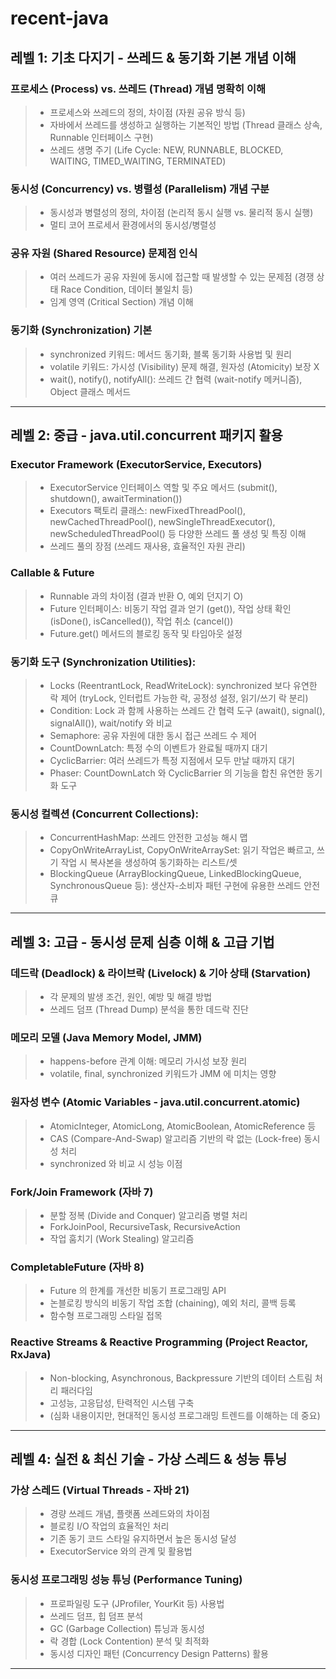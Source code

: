 # recent-java

## 레벨 1: 기초 다지기 - 쓰레드 & 동기화 기본 개념 이해 
### 프로세스 (Process) vs. 쓰레드 (Thread) 개념 명확히 이해
> * 프로세스와 쓰레드의 정의, 차이점 (자원 공유 방식 등)
> * 자바에서 쓰레드를 생성하고 실행하는 기본적인 방법 (Thread 클래스 상속, Runnable 인터페이스 구현)
> * 쓰레드 생명 주기 (Life Cycle: NEW, RUNNABLE, BLOCKED, WAITING, TIMED_WAITING, TERMINATED)

### 동시성 (Concurrency) vs. 병렬성 (Parallelism) 개념 구분
> * 동시성과 병렬성의 정의, 차이점 (논리적 동시 실행 vs. 물리적 동시 실행)
> * 멀티 코어 프로세서 환경에서의 동시성/병렬성

### 공유 자원 (Shared Resource) 문제점 인식
> * 여러 쓰레드가 공유 자원에 동시에 접근할 때 발생할 수 있는 문제점 (경쟁 상태 Race Condition, 데이터 불일치 등)
> * 임계 영역 (Critical Section) 개념 이해

### 동기화 (Synchronization) 기본
> * synchronized 키워드: 메서드 동기화, 블록 동기화 사용법 및 원리
> * volatile 키워드: 가시성 (Visibility) 문제 해결, 원자성 (Atomicity) 보장 X
> * wait(), notify(), notifyAll(): 쓰레드 간 협력 (wait-notify 메커니즘), Object 클래스 메서드

---

## 레벨 2: 중급 - java.util.concurrent 패키지 활용
### Executor Framework (ExecutorService, Executors)
> * ExecutorService 인터페이스 역할 및 주요 메서드 (submit(), shutdown(), awaitTermination())
> * Executors 팩토리 클래스: newFixedThreadPool(), newCachedThreadPool(), newSingleThreadExecutor(), newScheduledThreadPool() 등 다양한 쓰레드 풀 생성 및 특징 이해
> * 쓰레드 풀의 장점 (쓰레드 재사용, 효율적인 자원 관리)

### Callable & Future
> * Runnable 과의 차이점 (결과 반환 O, 예외 던지기 O)
> * Future 인터페이스: 비동기 작업 결과 얻기 (get()), 작업 상태 확인 (isDone(), isCancelled()), 작업 취소 (cancel())
> * Future.get() 메서드의 블로킹 동작 및 타임아웃 설정

### 동기화 도구 (Synchronization Utilities):
> * Locks (ReentrantLock, ReadWriteLock): synchronized 보다 유연한 락 제어 (tryLock, 인터럽트 가능한 락, 공정성 설정, 읽기/쓰기 락 분리)
> * Condition: Lock 과 함께 사용하는 쓰레드 간 협력 도구 (await(), signal(), signalAll()), wait/notify 와 비교
> * Semaphore: 공유 자원에 대한 동시 접근 쓰레드 수 제어
> * CountDownLatch: 특정 수의 이벤트가 완료될 때까지 대기
> * CyclicBarrier: 여러 쓰레드가 특정 지점에서 모두 만날 때까지 대기
> * Phaser: CountDownLatch 와 CyclicBarrier 의 기능을 합친 유연한 동기화 도구

### 동시성 컬렉션 (Concurrent Collections):
> * ConcurrentHashMap: 쓰레드 안전한 고성능 해시 맵
> * CopyOnWriteArrayList, CopyOnWriteArraySet: 읽기 작업은 빠르고, 쓰기 작업 시 복사본을 생성하여 동기화하는 리스트/셋
> * BlockingQueue (ArrayBlockingQueue, LinkedBlockingQueue, SynchronousQueue 등): 생산자-소비자 패턴 구현에 유용한 쓰레드 안전 큐

---

## 레벨 3: 고급 - 동시성 문제 심층 이해 & 고급 기법
### 데드락 (Deadlock) & 라이브락 (Livelock) & 기아 상태 (Starvation)
> * 각 문제의 발생 조건, 원인, 예방 및 해결 방법
> * 쓰레드 덤프 (Thread Dump) 분석을 통한 데드락 진단

### 메모리 모델 (Java Memory Model, JMM)
> * happens-before 관계 이해: 메모리 가시성 보장 원리
> * volatile, final, synchronized 키워드가 JMM 에 미치는 영향

### 원자성 변수 (Atomic Variables - java.util.concurrent.atomic)
> * AtomicInteger, AtomicLong, AtomicBoolean, AtomicReference 등
> * CAS (Compare-And-Swap) 알고리즘 기반의 락 없는 (Lock-free) 동시성 처리
> * synchronized 와 비교 시 성능 이점

### Fork/Join Framework (자바 7)
> * 분할 정복 (Divide and Conquer) 알고리즘 병렬 처리
> * ForkJoinPool, RecursiveTask, RecursiveAction
> * 작업 훔치기 (Work Stealing) 알고리즘

### CompletableFuture (자바 8)
> * Future 의 한계를 개선한 비동기 프로그래밍 API
> * 논블로킹 방식의 비동기 작업 조합 (chaining), 예외 처리, 콜백 등록
> * 함수형 프로그래밍 스타일 접목

### Reactive Streams & Reactive Programming (Project Reactor, RxJava)
> * Non-blocking, Asynchronous, Backpressure 기반의 데이터 스트림 처리 패러다임
> * 고성능, 고응답성, 탄력적인 시스템 구축
> * (심화 내용이지만, 현대적인 동시성 프로그래밍 트렌드를 이해하는 데 중요)

---

## 레벨 4: 실전 & 최신 기술 - 가상 스레드 & 성능 튜닝
### 가상 스레드 (Virtual Threads - 자바 21)
> * 경량 쓰레드 개념, 플랫폼 쓰레드와의 차이점
> * 블로킹 I/O 작업의 효율적인 처리
> * 기존 동기 코드 스타일 유지하면서 높은 동시성 달성
> * ExecutorService 와의 관계 및 활용법

### 동시성 프로그래밍 성능 튜닝 (Performance Tuning)
> * 프로파일링 도구 (JProfiler, YourKit 등) 사용법
> * 쓰레드 덤프, 힙 덤프 분석
> * GC (Garbage Collection) 튜닝과 동시성
> * 락 경합 (Lock Contention) 분석 및 최적화
> * 동시성 디자인 패턴 (Concurrency Design Patterns) 활용

---